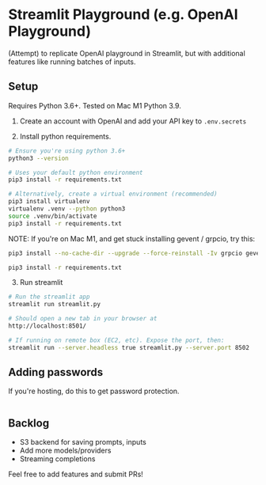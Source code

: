 # Streamlit Playground (e.g. OpenAI Playground)

(Attempt) to replicate OpenAI playground in Streamlit, but with additional features like running batches of inputs.

## Setup

Requires Python 3.6+. Tested on Mac M1 Python 3.9.

1. Create an account with OpenAI and add your API key to `.env.secrets`

2. Install python requirements.

```bash
# Ensure you're using python 3.6+
python3 --version

# Uses your default python environment
pip3 install -r requirements.txt

# Alternatively, create a virtual environment (recommended)
pip3 install virtualenv
virtualenv .venv --python python3
source .venv/bin/activate
pip3 install -r requirements.txt
```

NOTE: If you're on Mac M1, and get stuck installing gevent / grpcio, try this:

```bash
pip3 install --no-cache-dir --upgrade --force-reinstall -Iv grpcio gevent

pip3 install -r requirements.txt
```

3. Run streamlit

```bash
# Run the streamlit app
streamlit run streamlit.py

# Should open a new tab in your browser at
http://localhost:8501/

# If running on remote box (EC2, etc). Expose the port, then:
streamlit run --server.headless true streamlit.py --server.port 8502
```

## Adding passwords

If you're hosting, do this to get password protection.

```bash

```

## Backlog

- S3 backend for saving prompts, inputs
- Add more models/providers
- Streaming completions

Feel free to add features and submit PRs!
